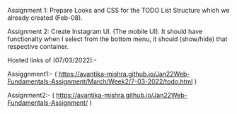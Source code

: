 
Assignment 1: Prepare Looks and CSS for the TODO List Structure which we already created (Feb-08).

Assignment 2: Create Instagram UI. (The mobile UI). It should have functionalty when I select from the bottom menu, it should (show/hide) that respective container.



Hosted links of (07/03/2022):-

Assiggnment1:- ( https://avantika-mishra.github.io/Jan22Web-Fundamentals-Assignment/March/Week2/7-03-2022/todo.html )




Assignment2:- ( https://avantika-mishra.github.io/Jan22Web-Fundamentals-Assignment/ )
